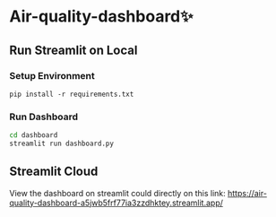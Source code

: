 # Air-quality-dashboard✨
## Run Streamlit on Local
### Setup Environment 
```
pip install -r requirements.txt
```
### Run Dashboard
```bash
cd dashboard
streamlit run dashboard.py
```
## Streamlit Cloud

View the dashboard on streamlit could directly on this link: https://air-quality-dashboard-a5jwb5frf77ia3zzdhktey.streamlit.app/
